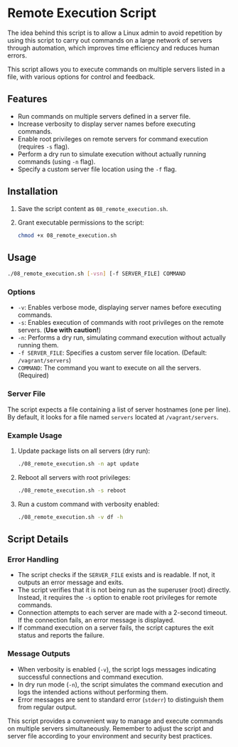 # Remote Execution Script

The idea behind this script is to allow a Linux admin to avoid repetition by using this script to carry out commands on a large network of servers through automation, which improves time efficiency and reduces human errors.

This script allows you to execute commands on multiple servers listed in a file, with various options for control and feedback.

## Features

- Run commands on multiple servers defined in a server file.
- Increase verbosity to display server names before executing commands.
- Enable root privileges on remote servers for command execution (requires `-s` flag).
- Perform a dry run to simulate execution without actually running commands (using `-n` flag).
- Specify a custom server file location using the `-f` flag.

## Installation

1. Save the script content as `08_remote_execution.sh`.
2. Grant executable permissions to the script:

   ```bash
   chmod +x 08_remote_execution.sh
   ```

## Usage

```bash
./08_remote_execution.sh [-vsn] [-f SERVER_FILE] COMMAND
```

### Options

- `-v`: Enables verbose mode, displaying server names before executing commands.
- `-s`: Enables execution of commands with root privileges on the remote servers. (**Use with caution!**)
- `-n`: Performs a dry run, simulating command execution without actually running them.
- `-f SERVER_FILE`: Specifies a custom server file location. (Default: `/vagrant/servers`)
- `COMMAND`: The command you want to execute on all the servers. (Required)

### Server File

The script expects a file containing a list of server hostnames (one per line). By default, it looks for a file named `servers` located at `/vagrant/servers`.

### Example Usage

1. Update package lists on all servers (dry run):

   ```bash
   ./08_remote_execution.sh -n apt update
   ```

2. Reboot all servers with root privileges:

   ```bash
   ./08_remote_execution.sh -s reboot
   ```

3. Run a custom command with verbosity enabled:

   ```bash
   ./08_remote_execution.sh -v df -h
   ```

## Script Details

### Error Handling

- The script checks if the `SERVER_FILE` exists and is readable. If not, it outputs an error message and exits.
- The script verifies that it is not being run as the superuser (root) directly. Instead, it requires the `-s` option to enable root privileges for remote commands.
- Connection attempts to each server are made with a 2-second timeout. If the connection fails, an error message is displayed.
- If command execution on a server fails, the script captures the exit status and reports the failure.

### Message Outputs

- When verbosity is enabled (`-v`), the script logs messages indicating successful connections and command execution.
- In dry run mode (`-n`), the script simulates the command execution and logs the intended actions without performing them.
- Error messages are sent to standard error (`stderr`) to distinguish them from regular output.

This script provides a convenient way to manage and execute commands on multiple servers simultaneously. Remember to adjust the script and server file according to your environment and security best practices.
